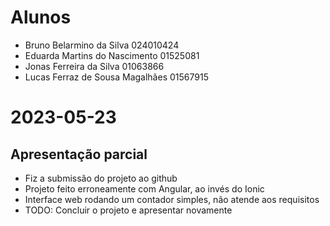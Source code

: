 # Alunos

* Bruno Belarmino da Silva	024010424
* Eduarda Martins do Nascimento	01525081
* Jonas Ferreira da Silva	01063866
* Lucas Ferraz de Sousa Magalhães	01567915

# 2023-05-23

## Apresentação parcial

* Fiz a submissão do projeto ao github
* Projeto feito erroneamente com Angular, ao invés do Ionic
* Interface web rodando um contador simples, não atende aos requisitos
* TODO: Concluir o projeto e apresentar novamente
